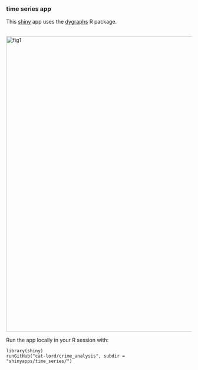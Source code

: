 ### time series app

This [shiny](http://shiny.rstudio.com) app uses the [dygraphs](https://rstudio.github.io/dygraphs/) R package.
<br>
<br>

<img src="https://github.com/cat-lord/crime_analysis/blob/master/images/time_series_app.png" alt="fig1" width="800">

<br>

Run the app locally in your R session with:

```
library(shiny)
runGitHub("cat-lord/crime_analysis", subdir = "shinyapps/time_series/")
```
